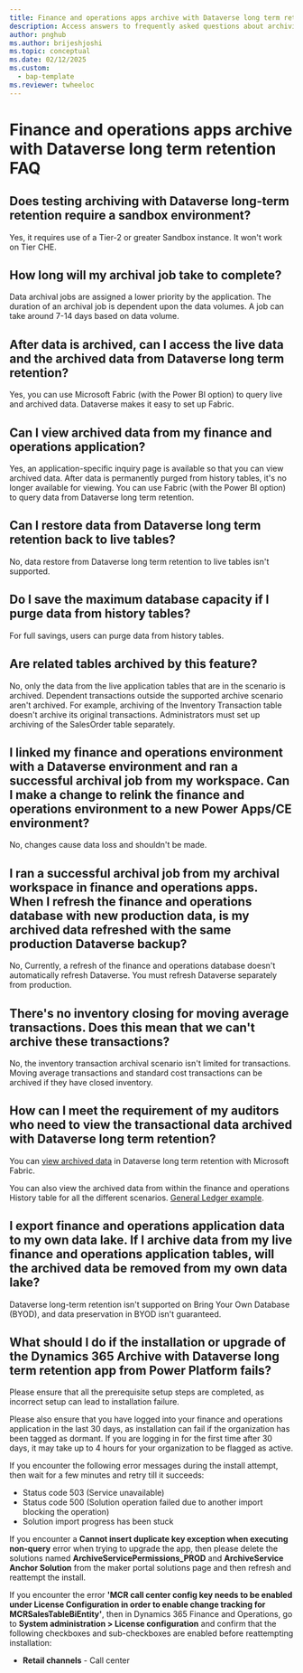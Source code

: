 ```yaml
---
title: Finance and operations apps archive with Dataverse long term retention FAQ
description: Access answers to frequently asked questions about archiving data in finance and operations apps with Dataverse.
author: pnghub
ms.author: brijeshjoshi
ms.topic: conceptual
ms.date: 02/12/2025
ms.custom: 
  - bap-template
ms.reviewer: twheeloc
---
```


# Finance and operations apps archive with Dataverse long term retention FAQ

## Does testing archiving with Dataverse long-term retention require a sandbox environment?

Yes, it requires use of a Tier-2 or greater Sandbox instance. It won't work on Tier CHE. 

## How long will my archival job take to complete?

Data archival jobs are assigned a lower priority by the application. The duration of an archival job is dependent upon the data volumes. A job can take around 7-14 days based on data volume.

## After data is archived, can I access the live data and the archived data from Dataverse long term retention?

Yes, you can use Microsoft Fabric (with the Power BI option) to query live and archived data. Dataverse makes it easy to set up Fabric.

## Can I view archived data from my finance and operations application?

Yes, an application-specific inquiry page is available so that you can view archived data. After data is permanently purged from history tables, it's no longer available for viewing. You can use Fabric (with the Power BI option) to query data from Dataverse long term retention.

## Can I restore data from Dataverse long term retention back to live tables?

No, data restore from Dataverse long term retention to live tables isn't supported. 

## Do I save the maximum database capacity if I purge data from history tables?

For full savings, users can purge data from history tables.

## Are related tables archived by this feature?

No, only the data from the live application tables that are in the scenario is archived. Dependent transactions outside the supported archive scenario aren't archived. For example, archiving of the Inventory Transaction table doesn't archive its original transactions. Administrators must set up archiving of the SalesOrder table separately.

## I linked my finance and operations environment with a Dataverse environment and ran a successful archival job from my workspace. Can I make a change to relink the finance and operations environment to a new Power Apps/CE environment?

No, changes cause data loss and shouldn't be made.

## I ran a successful archival job from my archival workspace in finance and operations apps. When I refresh the finance and operations database with new production data, is my archived data refreshed with the same production Dataverse backup?

No, Currently, a refresh of the finance and operations database doesn't automatically refresh Dataverse. You must refresh Dataverse separately from production.

## There's no inventory closing for moving average transactions. Does this mean that we can't archive these transactions?

No, the inventory transaction archival scenario isn't limited for transactions. Moving average transactions and standard cost transactions can be archived if they have closed inventory.

## How can I meet the requirement of my auditors who need to view the transactional data archived with Dataverse long term retention?

You can [view archived data](archive-view.md) in Dataverse long term retention with Microsoft Fabric.

You can also view the archived data from within the finance and operations History table for all the different scenarios. [General Ledger example](archive-gl.md#view-historical-data-from-the-history-table).

## I export finance and operations application data to my own data lake. If I archive data from my live finance and operations application tables, will the archived data be removed from my own data lake?
Dataverse long-term retention isn't supported on Bring Your Own Database (BYOD), and data preservation in BYOD isn't guaranteed.

## What should I do if the installation or upgrade of the Dynamics 365 Archive with Dataverse long term retention app from Power Platform fails?

Please ensure that all the prerequisite setup steps are completed, as incorrect setup can lead to installation failure.

Please also ensure that you have logged into your finance and operations application in the last 30 days, as installation can fail if the organization has been tagged as dormant. If you are logging in for the first time after 30 days, it may take up to 4 hours for your organization to be flagged as active. 

If you encounter the following error messages during the install attempt, then wait for a few minutes and retry till it succeeds:
 - Status code 503 (Service unavailable)
 - Status code 500 (Solution operation failed due to another import blocking the operation)
 - Solution import progress has been stuck

If you encounter a **Cannot insert duplicate key exception when executing non-query** error when trying to upgrade the app, then please delete the solutions named **ArchiveServicePermissions_PROD** and **ArchiveService Anchor Solution** from the maker portal solutions page and then refresh and reattempt the install.

If you encounter the error **'MCR call center config key needs to be enabled under License Configuration in order to enable change tracking for MCRSalesTableBiEntity'**, then in Dynamics 365 Finance and Operations, go to **System administration \> License configuration** and confirm that the following checkboxes and sub-checkboxes are enabled before reattempting installation:
 - **Retail channels** - Call center



